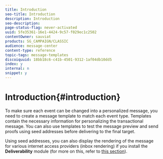```yaml
---
title: Introduction
seo-title: Introduction
description: Introduction
seo-description: 
page-status-flag: never-activated
uuid: 5fe35361-16e1-4424-9c57-f029ec1c2502
contentOwner: sauviat
products: SG_CAMPAIGN/CLASSIC
audience: message-center
content-type: reference
topic-tags: message-templates
discoiquuid: 18bb18c6-c41b-4501-9312-1af04db10dd5
index: y
internal: n
snippet: y
---
```


# Introduction{#introduction}

To make sure each event can be changed into a personalized message, you need to create a message template to match each event type. Templates contain the necessary information for personalizing the transactional message. You can also use templates to test the message preview and send proofs using seed addresses before delivering to the final target.

Using seed addresses, you can also display the rendering of the message for various internet access providers (inbox rendering) if you install the **Deliverability** module (for more on this, refer to [this section](https://helpx.adobe.com/campaign/classic/delivery/using/about-deliverability.html)). 

